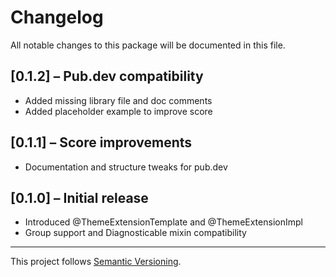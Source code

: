 # Changelog

All notable changes to this package will be documented in this file.

## [0.1.2] – Pub.dev compatibility

- Added missing library file and doc comments
- Added placeholder example to improve score

## [0.1.1] – Score improvements

- Documentation and structure tweaks for pub.dev

## [0.1.0] – Initial release

- Introduced @ThemeExtensionTemplate and @ThemeExtensionImpl
- Group support and Diagnosticable mixin compatibility

---

This project follows [Semantic Versioning](https://semver.org/).
